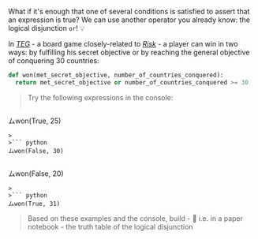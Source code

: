What if it's enough that one of several conditions is satisfied to assert that an expression is true? We can use another operator you already know: the logical disjunction `or`! :bulb:

In [_TEG_](https://en.wikipedia.org/wiki/Plan_T%C3%A1ctico_y_Estrat%C3%A9gico_de_la_Guerra) -  a board  game closely-related to [_Risk_](https://en.wikipedia.org/wiki/Risk_(game)) - a player can win in two ways: by fulfilling his secret objective or by reaching the general objective of conquering 30 countries:

```python
def won(met_secret_objective, number_of_countries_conquered):
  return met_secret_objective or number_of_countries_conquered >= 30
```

> Try the following expressions in the console:
>
>``` python
ムwon(True, 25)
```
>
>``` python
ムwon(False, 30)
```
>
>``` python
ムwon(False, 20)
```
>
>``` python
ムwon(True, 31)
```
> Based on these examples and the console, build - :ledger: i.e. in a paper notebook - the truth table of the logical disjunction
